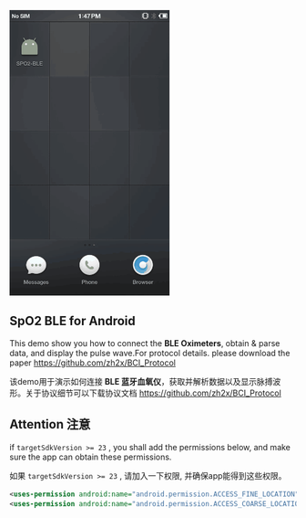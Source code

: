 ![demo](demo.gif)



## SpO2 BLE for Android  

This demo show you how to connect the **BLE Oximeters**, obtain & parse data, and display the pulse wave.For protocol details. please download the paper <https://github.com/zh2x/BCI_Protocol>

该demo用于演示如何连接 **BLE 蓝牙血氧仪**，获取并解析数据以及显示脉搏波形。关于协议细节可以下载协议文档 <https://github.com/zh2x/BCI_Protocol>



## Attention 注意 

if `targetSdkVersion >= 23` , you shall add the permissions below, and make sure the app can obtain these permissions.

如果 `targetSdkVersion >= 23` , 请加入一下权限, 并确保app能得到这些权限。

~~~xml
<uses-permission android:name="android.permission.ACCESS_FINE_LOCATION" />
<uses-permission android:name="android.permission.ACCESS_COARSE_LOCATION" />
~~~